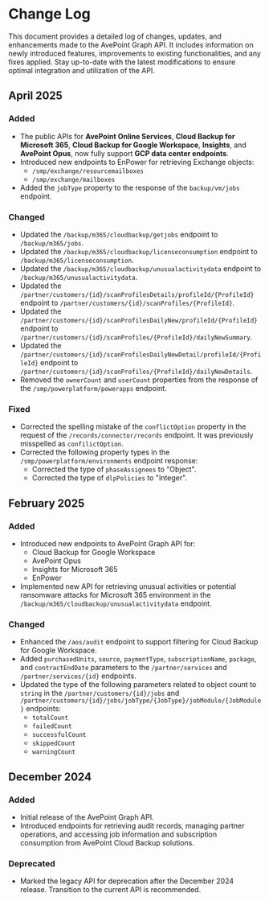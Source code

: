 # Change Log

This document provides a detailed log of changes, updates, and enhancements made to the AvePoint Graph API. It includes information on newly introduced features, improvements to existing functionalities, and any fixes applied. Stay up-to-date with the latest modifications to ensure optimal integration and utilization of the API.

## April 2025

### Added  

 - The public APIs for **AvePoint Online Services**, **Cloud Backup for Microsoft 365**, **Cloud Backup for Google Workspace**, **Insights**, and **AvePoint Opus**, now fully support **GCP data center endpoints**.   
 - Introduced new endpoints to EnPower for retrieving Exchange objects:
     - `/smp/exchange/resourcemailboxes`
     - `/smp/exchange/mailboxes` 
 - Added the `jobType` property to the response of the `backup/vm/jobs` endpoint.



### Changed

- Updated the `/backup/m365/cloudbackup/getjobs` endpoint to `/backup/m365/jobs`.
- Updated the `/backup/m365/cloudbackup/licenseconsumption` endpoint to `/backup/m365/licenseconsumption`.
- Updated the `/backup/m365/cloudbackup/unusualactivitydata` endpoint to `/backup/m365/unusualactivitydata`.
- Updated the `/partner/customers/{id}/scanProfilesDetails/profileId/{ProfileId}` endpoint to `/partner/customers/{id}/scanProfiles/{ProfileId}`.
- Updated the `/partner/customers/{id}/scanProfilesDailyNew/profileId/{ProfileId}` endpoint to `/partner/customers/{id}/scanProfiles/{ProfileId}/dailyNewSummary`.
- Updated the `/partner/customers/{id}/scanProfilesDailyNewDetail/profileId/{ProfileId}` endpoint to `/partner/customers/{id}/scanProfiles/{ProfileId}/dailyNewDetails`.
- Removed the `ownerCount` and `userCount` properties from the response of the `/smp/powerplatform/powerapps` endpoint.


### Fixed

 - Corrected the spelling mistake of the `conflictOption` property in the request of the `/records/connector/records` endpoint. It was previously misspelled as `confilictOption`.
 - Corrected the following property types in the `/smp/powerplatform/environments` endpoint response:
    - Corrected the type of `phaseAssignees` to "Object".
    - Corrected the type of `dlpPolicies` to "Integer".


## February 2025

### Added

- Introduced new endpoints to AvePoint Graph API for: 
    - Cloud Backup for Google Workspace
    - AvePoint Opus
    - Insights for Microsoft 365
    - EnPower  
- Implemented new API for retrieving unusual activities or potential ransomware attacks for Microsoft 365 environment in the `/backup/m365/cloudbackup/unusualactivitydata` endpoint. 

### Changed

- Enhanced the `/aos/audit` endpoint to support filtering for Cloud Backup for Google Workspace.  
- Added `purchasedUnits`, `source`, `paymentType`, `subscriptionName`, `package`, and `contractEndDate` parameters to the `/partner/services` and `/partner/services/{id}` endpoints. 
- Updated the type of the following parameters related to object count to `string` in the `/partner/customers/{id}/jobs` and `/partner/customers/{id}/jobs/jobType/{JobType}/jobModule/{JobModule}` endpoints:
    - `totalCount`
    - `failedCount`
    - `successfulCount`
    - `skippedCount`
    - `warningCount`
<!---## January 2025 hotfix

### Fixed
- Resolved the issue with the `Dynamics.ReadWrite.All` scope where the API does not work when using it with the other scopes.  -->

## December 2024

### Added

- Initial release of the AvePoint Graph API.
- Introduced endpoints for retrieving audit records, managing partner operations, and accessing job information and subscription consumption from AvePoint Cloud Backup solutions.

### Deprecated
- Marked the legacy API for deprecation after the December 2024 release. Transition to the current API is recommended.
